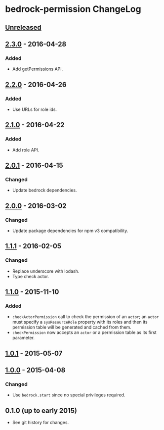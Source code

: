 # bedrock-permission ChangeLog

## [Unreleased]

## [2.3.0] - 2016-04-28

### Added
- Add getPermissions API.

## [2.2.0] - 2016-04-26

### Added
- Use URLs for role ids.

## [2.1.0] - 2016-04-22

### Added
- Add role API.

## [2.0.1] - 2016-04-15

### Changed
- Update bedrock dependencies.

## [2.0.0] - 2016-03-02

### Changed
- Update package dependencies for npm v3 compatibility.

## [1.1.1] - 2016-02-05

### Changed
- Replace underscore with lodash.
- Type check actor.

## [1.1.0] - 2015-11-10

### Added

- `checkActorPermission` call to check the permission of an `actor`; an
  `actor` must specify a `sysResourceRole` property with its roles and then
  its permission table will be generated and cached from them.
- `checkPermission` now accepts an `actor` or a permission table as its first
  parameter.

## [1.0.1] - 2015-05-07

## [1.0.0] - 2015-04-08

### Changed
- Use `bedrock.start` since no special privileges required.

## 0.1.0 (up to early 2015)

- See git history for changes.

[Unreleased]: https://github.com/digitalbazaar/bedrock-permission/compare/2.3.0...HEAD
[2.3.0]: https://github.com/digitalbazaar/bedrock-permission/compare/2.2.0...2.3.0
[2.2.0]: https://github.com/digitalbazaar/bedrock-permission/compare/2.1.0...2.2.0
[2.1.0]: https://github.com/digitalbazaar/bedrock-permission/compare/2.0.1...2.1.0
[2.0.1]: https://github.com/digitalbazaar/bedrock-permission/compare/2.0.0...2.0.1
[2.0.0]: https://github.com/digitalbazaar/bedrock-permission/compare/1.1.1...2.0.0
[1.1.1]: https://github.com/digitalbazaar/bedrock-permission/compare/1.1.0...1.1.1
[1.1.0]: https://github.com/digitalbazaar/bedrock-permission/compare/1.0.1...1.1.0
[1.0.1]: https://github.com/digitalbazaar/bedrock-permission/compare/1.0.0...1.0.1
[1.0.0]: https://github.com/digitalbazaar/bedrock-permission/compare/0.1.0...1.0.0
